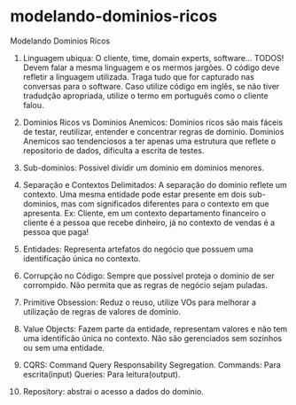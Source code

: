 # modelando-dominios-ricos
Modelando Dominios Ricos

1. Linguagem ubiqua: O cliente, time, domain experts, software... TODOS! Devem falar a mesma linguagem e os mermos jargões. 
  O código deve refletir a linguagem utilizada. Traga tudo que for capturado nas conversas para o software. Caso utilize código 
    em inglês, se não tiver tradudção apropriada, utilize o termo em português como o cliente falou.

2. Dominios Ricos vs Dominios Anemicos: Dominios ricos são mais fáceis de testar, reutilizar, entender 
  e concentrar regras de dominio. Dominios Anemicos sao tendenciosos a ter apenas uma estrutura que reflete 
  o repositorio de dados, dificulta a escrita de testes.

3. Sub-dominios: Possivel dividir um dominio em dominios menores.

4. Separação e Contextos Delimitados: A separação do dominio reflete um contexto. Uma mesma entidade pode estar presente em dois
  sub-dominios, mas com significados diferentes para o contexto em que apresenta. Ex: Cliente, em um contexto departamento financeiro 
  o cliente é a pessoa que recebe dinheiro, já no contexto de vendas é a pessoa que paga!
 
5. Entidades: Representa artefatos do negócio que possuem uma identificação única no contexto.
 
6. Corrupção no Código: Sempre que possível proteja o dominio de ser corrompido. Não permita que as regras de negócio sejam 
  puladas. 

7. Primitive Obsession: Reduz o reuso, utilize VOs para melhorar a utilização de regras de valores de dominio.

8. Value Objects: Fazem parte da entidade, representam valores e não tem uma identificão única no contexto. 
  Não são gerenciados sem sozinhos ou sem uma entidade.
  
9. CQRS: Command Query Responsability Segregation. Commands: Para escrita(input)
  Queries: Para leitura(output).

10. Repository: abstrai o acesso a dados do dominio.


